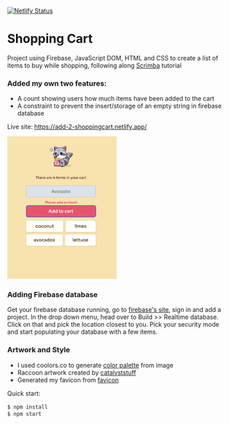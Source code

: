 [![Netlify Status](https://api.netlify.com/api/v1/badges/d431eb43-9bcf-4df6-99e3-a4436ff2442e/deploy-status)](https://app.netlify.com/sites/add-2-shoppingcart/deploys)

# Shopping Cart

Project using Firebase, JavaScript DOM, HTML and CSS to create a list of items to buy while shopping, following along [Scrimba](https://scrimba.com/learn/firebase) tutorial 

### Added my own two features: 
- A count showing users how much items have been added to the cart
- A constraint to prevent the insert/storage of an empty string in firebase database

Live site: https://add-2-shoppingcart.netlify.app/

<img src="https://github.com/IngridGdesigns/shopping-cart/blob/main/assets/screenshot.png" width="50%" height="50%">

### Adding Firebase database

Get your firebase database running, go to [firebase's site](https://firebase.google.com/), sign in and add a project. In the drop down menu, head over to Build >> Realtime database. Click on that and pick the location closest to you. Pick your security mode and start populating your database with a few items. 

### Artwork and Style

- I used coolors.co to generate [color palette](https://coolors.co/2c2871-802134-ebeaea-f9ba30-a6a4b0) from image
- Raccoon artwork created by [catalyststuff]("https://www.freepik.com/free-vector/cute-raccoon-eating-popcorn-cartoon-vector-icon-illustration-animal-food-icon-concept-isolated-flat_66605862.htm#query=racoon&position=0&from_view=author&uuid=d0cfa165-ae29-444c-b793-4e0ac8fa1554")
- Generated my favicon from [favicon](https://favicon.io/)


Quick start:

```
$ npm install
$ npm start
````



